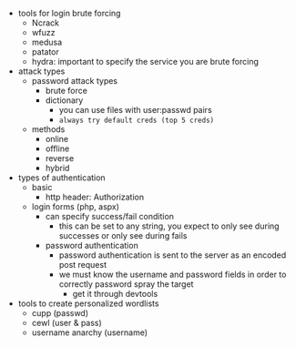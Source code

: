 - tools for login brute forcing
	- Ncrack
	- wfuzz
	- medusa
	- patator
	- hydra: important to specify the service you are brute forcing
- attack types
	- password attack types
		- brute force
		- dictionary
			- you can use files with user:passwd pairs
			- `always try default creds (top 5 creds)`
	- methods
		- online
		- offline
		- reverse
		- hybrid
-  types of authentication
	- basic
		- http header: Authorization
	- login forms (php, aspx)
		- can specify success/fail condition
			- this can be set to any string, you expect to only see during successes or only see during fails
		- password authentication
			- password authentication is sent to the server as an encoded post request
			- we must know the username and password fields in order to correctly password spray the target
				- get it through devtools
- tools to create personalized wordlists
	- cupp (passwd)
	- cewl (user & pass)
	- username anarchy (username)